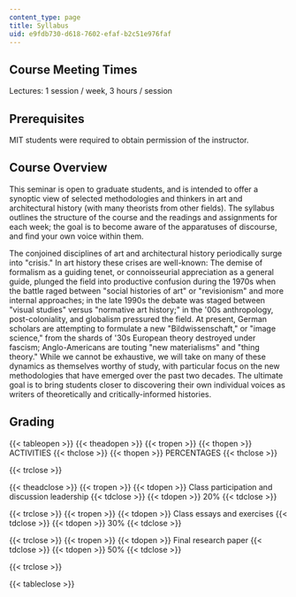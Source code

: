 ```yaml
---
content_type: page
title: Syllabus
uid: e9fdb730-d618-7602-efaf-b2c51e976faf
---
```


Course Meeting Times
--------------------

Lectures: 1 session / week, 3 hours / session

Prerequisites
-------------

MIT students were required to obtain permission of the instructor.

Course Overview
---------------

This seminar is open to graduate students, and is intended to offer a synoptic view of selected methodologies and thinkers in art and architectural history (with many theorists from other fields). The syllabus outlines the structure of the course and the readings and assignments for each week; the goal is to become aware of the apparatuses of discourse, and find your own voice within them.

The conjoined disciplines of art and architectural history periodically surge into "crisis." In art history these crises are well-known: The demise of formalism as a guiding tenet, or connoisseurial appreciation as a general guide, plunged the field into productive confusion during the 1970s when the battle raged between "social histories of art" or "revisionism" and more internal approaches; in the late 1990s the debate was staged between "visual studies" versus "normative art history;" in the '00s anthropology, post-coloniality, and globalism pressured the field. At present, German scholars are attempting to formulate a new "Bildwissenschaft," or "image science," from the shards of '30s European theory destroyed under fascism; Anglo-Americans are touting "new materialisms" and "thing theory." While we cannot be exhaustive, we will take on many of these dynamics as themselves worthy of study, with particular focus on the new methodologies that have emerged over the past two decades. The ultimate goal is to bring students closer to discovering their own individual voices as writers of theoretically and critically-informed histories.

Grading
-------

{{< tableopen >}}
{{< theadopen >}}
{{< tropen >}}
{{< thopen >}}
ACTIVITIES
{{< thclose >}}
{{< thopen >}}
PERCENTAGES
{{< thclose >}}

{{< trclose >}}

{{< theadclose >}}
{{< tropen >}}
{{< tdopen >}}
Class participation and discussion leadership
{{< tdclose >}}
{{< tdopen >}}
20%
{{< tdclose >}}

{{< trclose >}}
{{< tropen >}}
{{< tdopen >}}
Class essays and exercises
{{< tdclose >}}
{{< tdopen >}}
30%
{{< tdclose >}}

{{< trclose >}}
{{< tropen >}}
{{< tdopen >}}
Final research paper
{{< tdclose >}}
{{< tdopen >}}
50%
{{< tdclose >}}

{{< trclose >}}

{{< tableclose >}}